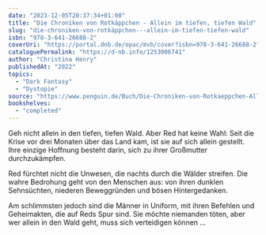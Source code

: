 ```yaml
---
date: "2023-12-05T20:37:34+01:00"
title: "Die Chroniken von Rotkäppchen - Allein im tiefen, tiefen Wald"
slug: "die-chroniken-von-rotkäppchen---allein-im-tiefen-tiefen-wald"
isbn: "978-3-641-26688-2"
coverUri: "https://portal.dnb.de/opac/mvb/cover?isbn=978-3-641-26688-2"
cataloguePermalink: "https://d-nb.info/1253006741"
author: "Christina Henry"
publishedAt: "2022"
topics:
  - "Dark Fantasy"
  - "Dystopie"
source: "https://www.penguin.de/Buch/Die-Chroniken-von-Rotkaeppchen-Allein-im-tiefen-tiefen-Wald/Christina-Henry/Penhaligon/e565576.rhd"
bookshelves:
  - "completed"
---
```


Geh nicht allein in den tiefen, tiefen Wald. Aber Red hat keine Wahl: Seit die 
Krise vor drei Monaten über das Land kam, ist sie auf sich allein gestellt. Ihre 
einzige Hoffnung besteht darin, sich zu ihrer Großmutter durchzukämpfen.

Red fürchtet nicht die Unwesen, die nachts durch die Wälder streifen. Die wahre 
Bedrohung geht von den Menschen aus: von ihren dunklen Sehnsüchten, niederen 
Beweggründen und bösen Hintergedanken.

Am schlimmsten jedoch sind die Männer in Uniform, mit ihren Befehlen und 
Geheimakten, die auf Reds Spur sind. Sie möchte niemanden töten, aber wer allein 
in den Wald geht, muss sich verteidigen können ...